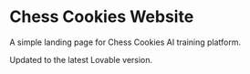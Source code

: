 
# Chess Cookies Website

A simple landing page for Chess Cookies AI training platform.

Updated to the latest Lovable version.
